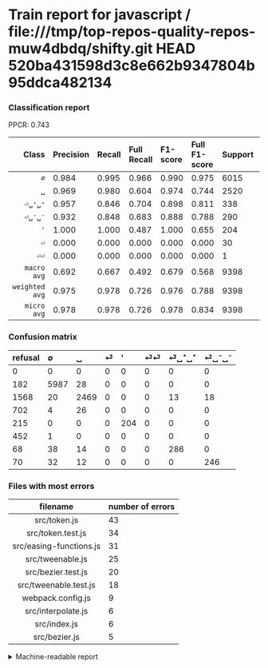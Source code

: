 # Train report for javascript / file:///tmp/top-repos-quality-repos-muw4dbdq/shifty.git HEAD 520ba431598d3c8e662b9347804b95ddca482134

### Classification report

PPCR: 0.743

| Class | Precision | Recall | Full Recall | F1-score | Full F1-score | Support | Full Support | PPCR |
|------:|:----------|:-------|:------------|:---------|:---------|:--------|:-------------|:-----|
| `∅` | 0.984| 0.995| 0.966| 0.990| 0.975| 6015| 6197| 0.971 |
| `␣` | 0.969| 0.980| 0.604| 0.974| 0.744| 2520| 4088| 0.616 |
| `⏎␣⁺␣⁺` | 0.957| 0.846| 0.704| 0.898| 0.811| 338| 406| 0.833 |
| `⏎␣⁻␣⁻` | 0.932| 0.848| 0.683| 0.888| 0.788| 290| 360| 0.806 |
| `'` | 1.000| 1.000| 0.487| 1.000| 0.655| 204| 419| 0.487 |
| `⏎` | 0.000| 0.000| 0.000| 0.000| 0.000| 30| 732| 0.041 |
| `⏎⏎` | 0.000| 0.000| 0.000| 0.000| 0.000| 1| 453| 0.002 |
| `macro avg` | 0.692| 0.667| 0.492| 0.679| 0.568| 9398| 12655| 0.743 |
| `weighted avg` | 0.975| 0.978| 0.726| 0.976| 0.788| 9398| 12655| 0.743 |
| `micro avg` | 0.978| 0.978| 0.726| 0.978| 0.834| 9398| 12655| 0.743 |

### Confusion matrix

|refusal|  ∅| ␣| ⏎| '| ⏎⏎| ⏎␣⁺␣⁺| ⏎␣⁻␣⁻| 
|:---|:---|:---|:---|:---|:---|:---|:---|
|0 |0 |0 |0 |0 |0 |0 |0 |
|182 |5987 |28 |0 |0 |0 |0 |0 |
|1568 |20 |2469 |0 |0 |0 |13 |18 |
|702 |4 |26 |0 |0 |0 |0 |0 |
|215 |0 |0 |0 |204 |0 |0 |0 |
|452 |1 |0 |0 |0 |0 |0 |0 |
|68 |38 |14 |0 |0 |0 |286 |0 |
|70 |32 |12 |0 |0 |0 |0 |246 |

### Files with most errors

| filename | number of errors|
|:----:|:-----|
| src/token.js | 43 |
| src/token.test.js | 34 |
| src/easing-functions.js | 31 |
| src/tweenable.js | 25 |
| src/bezier.test.js | 20 |
| src/tweenable.test.js | 18 |
| webpack.config.js | 9 |
| src/interpolate.js | 6 |
| src/index.js | 6 |
| src/bezier.js | 5 |

<details>
    <summary>Machine-readable report</summary>
```json
{
  "cl_report": {"\u0027": {"f1-score": 1.0, "precision": 1.0, "recall": 1.0, "support": 204}, "macro avg": {"f1-score": 0.6785763792088695, "precision": 0.6916193146077841, "recall": 0.6670766548415407, "support": 9398}, "micro avg": {"f1-score": 0.9780804426473718, "precision": 0.9780804426473718, "recall": 0.9780804426473718, "support": 9398}, "weighted avg": {"f1-score": 0.976140740670408, "precision": 0.9746210164021296, "recall": 0.9780804426473718, "support": 9398}, "\u2205": {"f1-score": 0.9898321897991238, "precision": 0.984380138112463, "recall": 0.9953449709060682, "support": 6015}, "\u23ce": {"f1-score": 0.0, "precision": 0.0, "recall": 0.0, "support": 30}, "\u23ce\u23ce": {"f1-score": 0.0, "precision": 0.0, "recall": 0.0, "support": 1}, "\u23ce\u2423\u207a\u2423\u207a": {"f1-score": 0.8979591836734695, "precision": 0.9565217391304348, "recall": 0.8461538461538461, "support": 338}, "\u23ce\u2423\u207b\u2423\u207b": {"f1-score": 0.8880866425992779, "precision": 0.9318181818181818, "recall": 0.8482758620689655, "support": 290}, "\u2423": {"f1-score": 0.974156638390215, "precision": 0.9686151431934091, "recall": 0.9797619047619047, "support": 2520}},
  "cl_report_full": {"\u0027": {"f1-score": 0.6548956661316212, "precision": 1.0, "recall": 0.48687350835322196, "support": 419}, "macro avg": {"f1-score": 0.5676966306164849, "precision": 0.6916193146077841, "recall": 0.4921022560533505, "support": 12655}, "micro avg": {"f1-score": 0.8336280778125426, "precision": 0.9780804426473718, "recall": 0.7263532200711181, "support": 12655}, "weighted avg": {"f1-score": 0.7880081095547282, "precision": 0.8852394146818721, "recall": 0.7263532200711181, "support": 12655}, "\u2205": {"f1-score": 0.9751608437169151, "precision": 0.984380138112463, "recall": 0.9661126351460384, "support": 6197}, "\u23ce": {"f1-score": 0.0, "precision": 0.0, "recall": 0.0, "support": 732}, "\u23ce\u23ce": {"f1-score": 0.0, "precision": 0.0, "recall": 0.0, "support": 453}, "\u23ce\u2423\u207a\u2423\u207a": {"f1-score": 0.8113475177304964, "precision": 0.9565217391304348, "recall": 0.7044334975369458, "support": 406}, "\u23ce\u2423\u207b\u2423\u207b": {"f1-score": 0.7884615384615384, "precision": 0.9318181818181818, "recall": 0.6833333333333333, "support": 360}, "\u2423": {"f1-score": 0.7440108482748231, "precision": 0.9686151431934091, "recall": 0.6039628180039139, "support": 4088}},
  "ppcr": 0.7426313709996049
}
```
</details>
